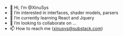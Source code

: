 - 👋 Hi, I’m @XinuSys
- 👀 I’m interested in interfaces, shader models, parsers
- 🌱 I’m currently learning React and Jquery
- 💞️ I’m looking to collaborate on ...
- 📫 How to reach me (xinusys@substack.com)

<!---
XinuSys/XinuSys is a ✨ special ✨ repository because its `README.md` (this file) appears on your GitHub profile.
You can click the Preview link to take a look at your changes.
--->
